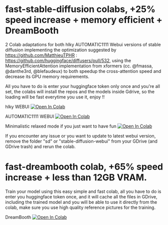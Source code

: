 # fast-stable-diffusion colabs, +25% speed increase + memory efficient + DreamBooth
2 Colab adaptations for both hlky AUTOMATIC1111 Webui versions of stable diffusion implementing the optimization suggested by https://github.com/MatthieuTPHR : https://github.com/huggingface/diffusers/pull/532, using 
the MemoryEfficientAttention implementation from xformers (cc. @fmassa, @danthe3rd, @blefaudeux) to both speedup the cross-attention speed and decrease its GPU memory requirements.

All you have to do is enter your huggingface token only once and you're all set, the colabs will install the repos and the models inside Gdrive, so the loading will be fast everytime you use it, enjoy !!

hlky WEBUI
[![Open In Colab](https://colab.research.google.com/assets/colab-badge.svg)](https://colab.research.google.com/github/TheLastBen/fast-stable-diffusion/blob/main/fast_stable_diffusion_hlky.ipynb)

AUTOMATIC1111 WEBUI
[![Open In Colab](https://colab.research.google.com/assets/colab-badge.svg)](https://colab.research.google.com/github/TheLastBen/fast-stable-diffusion/blob/main/fast_stable_diffusion_AUTOMATIC1111.ipynb)

Minimalistic relaxed mode if you just want to have fun
[![Open In Colab](https://colab.research.google.com/assets/colab-badge.svg)](https://colab.research.google.com/github/TheLastBen/fast-stable-diffusion/blob/main/fast_stable_diffusion_relaxed.ipynb)

If you encounter any issue or you want to update to latest webui version, remove the folder "sd" or "stable-diffusion-webui" from your GDrive (and GDrive trash) and rerun the colab.

# fast-dreambooth colab, +65% speed increase + less than 12GB VRAM.
Train your model using this easy simple and fast colab, all you have to do is enter you huggingface token once, and it will cache all the files in GDrive, including the trained model and you will be able to use it directly from the colab, make sure you use high quality reference pictures for the training.

DreamBooth [![Open In Colab](https://colab.research.google.com/assets/colab-badge.svg)](https://colab.research.google.com/github/fast-stable-diffusion/blob/main/fast-DreamBooth%20.ipynb)
